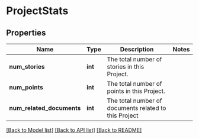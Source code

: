 # ProjectStats

## Properties
Name | Type | Description | Notes
------------ | ------------- | ------------- | -------------
**num_stories** | **int** | The total number of stories in this Project. | 
**num_points** | **int** | The total number of points in this Project. | 
**num_related_documents** | **int** | The total number of documents related to this Project | 

[[Back to Model list]](../README.md#documentation-for-models) [[Back to API list]](../README.md#documentation-for-api-endpoints) [[Back to README]](../README.md)

